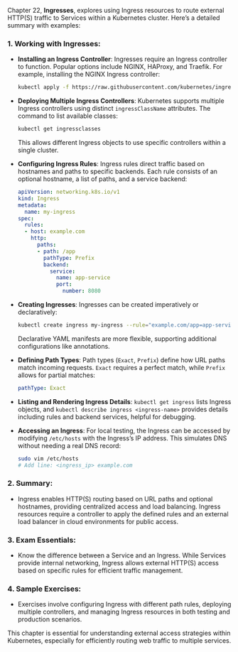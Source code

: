 Chapter 22, **Ingresses**, explores using Ingress resources to route external HTTP(S) traffic to Services within a Kubernetes cluster. Here’s a detailed summary with examples:

### 1. **Working with Ingresses**:
   - **Installing an Ingress Controller**: Ingresses require an Ingress controller to function. Popular options include NGINX, HAProxy, and Traefik. For example, installing the NGINX Ingress controller:
     ```bash
     kubectl apply -f https://raw.githubusercontent.com/kubernetes/ingress-nginx/main/deploy/static/provider/cloud/deploy.yaml
     ```

   - **Deploying Multiple Ingress Controllers**: Kubernetes supports multiple Ingress controllers using distinct `ingressClassName` attributes. The command to list available classes:
     ```bash
     kubectl get ingressclasses
     ```
     This allows different Ingress objects to use specific controllers within a single cluster.

   - **Configuring Ingress Rules**: Ingress rules direct traffic based on hostnames and paths to specific backends. Each rule consists of an optional hostname, a list of paths, and a service backend:
     ```yaml
     apiVersion: networking.k8s.io/v1
     kind: Ingress
     metadata:
       name: my-ingress
     spec:
       rules:
       - host: example.com
         http:
           paths:
           - path: /app
             pathType: Prefix
             backend:
               service:
                 name: app-service
                 port:
                   number: 8080
     ```

   - **Creating Ingresses**: Ingresses can be created imperatively or declaratively:
     ```bash
     kubectl create ingress my-ingress --rule="example.com/app=app-service:8080"
     ```
     Declarative YAML manifests are more flexible, supporting additional configurations like annotations.

   - **Defining Path Types**: Path types (`Exact`, `Prefix`) define how URL paths match incoming requests. `Exact` requires a perfect match, while `Prefix` allows for partial matches:
     ```yaml
     pathType: Exact
     ```

   - **Listing and Rendering Ingress Details**: `kubectl get ingress` lists Ingress objects, and `kubectl describe ingress <ingress-name>` provides details including rules and backend services, helpful for debugging.

   - **Accessing an Ingress**: For local testing, the Ingress can be accessed by modifying `/etc/hosts` with the Ingress’s IP address. This simulates DNS without needing a real DNS record:
     ```bash
     sudo vim /etc/hosts
     # Add line: <ingress_ip> example.com
     ```

### 2. **Summary**:
   - Ingress enables HTTP(S) routing based on URL paths and optional hostnames, providing centralized access and load balancing. Ingress resources require a controller to apply the defined rules and an external load balancer in cloud environments for public access.

### 3. **Exam Essentials**:
   - Know the difference between a Service and an Ingress. While Services provide internal networking, Ingress allows external HTTP(S) access based on specific rules for efficient traffic management.

### 4. **Sample Exercises**:
   - Exercises involve configuring Ingress with different path rules, deploying multiple controllers, and managing Ingress resources in both testing and production scenarios. 

This chapter is essential for understanding external access strategies within Kubernetes, especially for efficiently routing web traffic to multiple services.